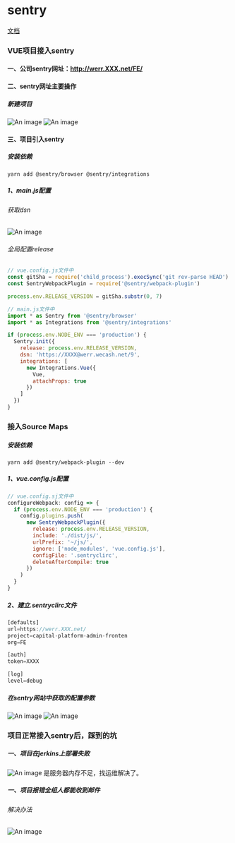 # sentry
[文档](https://hxiaotong.github.io/document/)

### VUE项目接入sentry
#### 一、公司sentry网址：http://werr.XXX.net/FE/

#### 二、sentry网址主要操作
##### 新建项目
![An image](./sentry-img/sentry_9.jpeg)
![An image](./sentry-img/sentry_10.jpeg)

#### 三、项目引入sentry
##### 安装依赖
```javscript
yarn add @sentry/browser @sentry/integrations
```

##### 1、main.js配置
###### 获取dsn
![An image](./sentry-img/sentry_5.jpeg)
###### 全局配置release
```javascript 
// vue.config.js文件中
const gitSha = require('child_process').execSync('git rev-parse HEAD').toString().trim()
const SentryWebpackPlugin = require('@sentry/webpack-plugin')

process.env.RELEASE_VERSION = gitSha.substr(0, 7)
```
``` javascript
// main.js文件中
import * as Sentry from '@sentry/browser'
import * as Integrations from '@sentry/integrations'

if (process.env.NODE_ENV === 'production') {
  Sentry.init({
    release: process.env.RELEASE_VERSION,
    dsn: 'https://XXXX@werr.wecash.net/9',
    integrations: [
      new Integrations.Vue({
        Vue,
        attachProps: true
      })
    ]
  })
}
```
### 接入Source Maps 
##### 安装依赖
```javscript
yarn add @sentry/webpack-plugin --dev
```
##### 1、vue.config.js配置
```javascript
// vue.config.sj文件中
configureWebpack: config => {
  if (process.env.NODE_ENV === 'production') {
    config.plugins.push(
      new SentryWebpackPlugin({
        release: process.env.RELEASE_VERSION,
        include: './dist/js/',
        urlPrefix: '~/js/',
        ignore: ['node_modules', 'vue.config.js'],
        configFile: '.sentryclirc',
        deleteAfterCompile: true
      })
    )
  }
}
```
##### 2、建立.sentryclirc文件
```javascript
[defaults]
url=https://werr.XXX.net/
project=capital-platform-admin-fronten
org=FE

[auth]
token=XXXX

[log]
level=debug
```

##### 在sentry网站中获取的配置参数
![An image](./sentry-img/sentry_4.jpeg)
![An image](./sentry-img/sentry_5.jpeg)


### 项目正常接入sentry后，踩到的坑

##### 一、项目在jerkins上部署失败
![An image](./sentry-img/sentry_6.jpeg)
是服务器内存不足，找运维解决了。

##### 一、项目报错全组人都能收到邮件
###### 解决办法
![An image](./sentry-img/sentry_7.jpeg)